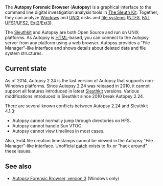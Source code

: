 The **Autopsy Forensic Browser** (**Autopsy**) is a graphical interface
to the command line digital investigation analysis tools in [The Sleuth
Kit](The_Sleuth_Kit "wikilink"). Together, they can analyze
[Windows](Windows "wikilink") and [UNIX](UNIX "wikilink") disks and
[file systems](file_systems "wikilink") ([NTFS](NTFS "wikilink"),
[FAT](FAT "wikilink"), [UFS1](UFS1 "wikilink")/[UFS2](UFS2 "wikilink"),
[Ext2](Ext2 "wikilink")/[Ext3](Ext3 "wikilink")).

The [Sleuthkit](Sleuthkit "wikilink") and Autopsy are both Open Source
and run on UNIX platforms. As Autopsy is [HTML](HTML "wikilink")-based,
you can connect to the Autopsy server from any platform using a web
browser. Autopsy provides a "File Manager"-like interface and shows
details about deleted data and file system structures.

## Current state

As of 2014, Autopsy 2.24 is the last version of Autopsy that supports
non-Windows platforms. Since Autopsy 2.24 was released in 2010, it
cannot support all features introduced in latest
[Sleuthkit](Sleuthkit "wikilink") versions. Various modifications
introduced in Sleuthkit since 2010 break Autopsy 2.24.

There are several known conflicts between Autopsy 2.24 and Sleuthkit
4.1.3:

- Autopsy cannot normally jump through directories on HFS.
- Autopsy cannot handle Sun VTOC.
- Autopsy cannot view timelines in most cases.

Also, Ext4 file creation timestamps cannot be viewed in the Autopsy
"File Manager"-like interface. Unofficial
[patch](https://github.com/msuhanov/autopsy-2.24-patch/blob/master/autopsy-2.24-1.patch)
exists to fix or "hack around" these issues.

## See also

- [Autopsy Forensic Browser, version
  3](Autopsy_Forensic_Browser "wikilink") (Windows only)